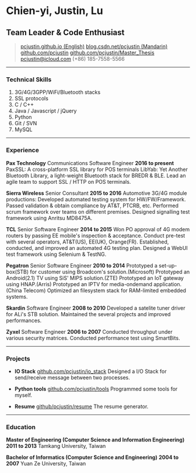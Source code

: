 # Chien-yi, Justin, Lu
## Team Leader & Code Enthusiast

> [pcjustin.github.io (English)](https://pcjustin.github.io/)
> [blog.csdn.net/pcjustin (Mandarin)](http://blog.csdn.net/pcjustin)
> [github.com/pcjustin](https://github.com/pcjustin)
> [github.com/pcjustin/Master_Thesis](https://github.com/pcjustin/Master_Thesis)
> [pcjustin@icloud.com](mailto:pcjustin@icloud.com)
> (+86) 185-7558-5566

------

### Technical Skills

1. 3G/4G/3GPP/WiFi/Bluetooth stacks
1. SSL protocols
1. C / C++
1. Java / Javascript / jQuery
1. Python
1. Git / SVN
1. MySQL

------

### Experience

**Pax Technology** Communications Software Engineer __2016 to present__
	PaxSSL: A cross-platform SSL library for POS terminals
	LibYab: Yet Another Bluetooth Library, a light-weight Bluetooth stack for BREDR & BLE.
	Lead an agile team to support SSL / HTTP on POS terminals.

**Sierra Wireless** Senior Consultant __2015 to 2016__
	Automotive 3G/4G module productions:
	Developed automated testing system for HW/FW/Framework.
	Passed validation & obtain compliance by AT&T, PTCRB, etc.
	Performed scrum framework over teams on different premises.
	Designed signalling test framework using Anritsu MD8475A.

**TCL** Senior Software Engineer __2014 to 2015__
	Won PO approval of 4G modem routers by passing EE mobile's inspection & acceptance.
	Conduct pre-test with several operators, AT&T(US), EE(UK), Orange(FR).
	Established, conducted, and improved an automated 4G testing plan.
	Designed a WebUI test framework using Selenium & TestNG.

**Pegatron** Senior Software Engineer __2010 to 2014__
	Prototyped a set-up-box(STB) for customer using Broadcom's solution.(Microsoft)
	Prototyped an Android(2.1) TV using SiS' MIPS solution.(ZTE)
	Prototyped an IoT gateway using HNAP.(Arris)
	Prototyped an IPTV for media-ondemand application.(China Telecom)
	Optimized an filesystem stack for RAM-limited embedded systems.
	
**Skardin** Software Engineer __2008 to 2010__
	Developed a satelite tuner driver for ALi's STB solution.
	Maintained the several projects and improved performances.

**Zyxel** Software Engineer __2006 to 2007__
	Conducted throughput under various security matrices.
	Conducted performance test using SmartBits.
	
------

### Projects

* **IO Stack**
	[github.com/pcjustin/io_stack](https://github.com/pcjustin/io_stack)
	Designed a I/O Stack for send/receive message between two processes.

* **Python tools**
	[github.com/pcjustin/tools](https://github.com/pcjustin/tools)
	Programmed some tools for myself.

* **Resume**
	[github/pcjustin/resume](https://github.com/pcjustin/resume)
	The resume generator.

------

### Education

**Master of Engineering  (Computer Science and Information Engineering)** __2011 to 2013__
	Tamkang University, Taiwan

**Bachelor of Informatics  (Computer Science and Engineering)** __2004 to 2007__
	Yuan Ze University, Taiwan
